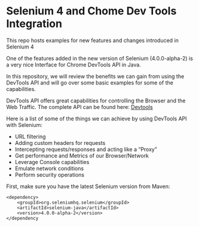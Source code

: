 # Selenium 4 and Chome Dev Tools Integration
This repo hosts examples for new features and changes introduced in Selenium 4

One of the features added in the new version of Selenium (4.0.0-alpha-2) is a very nice Interface for Chrome DevTools API in Java.

In this repository, we will review the benefits we can gain from using the DevTools API and will go over some basic examples for some of the capabilities.

DevTools API offers great capabilities for controlling the Browser and the Web Traffic. The complete API can be found here: [Devtools](https://chromedevtools.github.io/devtools-protocol/)  

Here is a list of some of the things we can achieve by using DevTools API with Selenium:
- URL filtering
- Adding custom headers for requests
- Intercepting requests/responses and acting like a “Proxy”
- Get performance and Metrics of our Browser/Network
- Leverage Console capabilities
- Emulate network conditions
- Perform security operations

First, make sure you have the latest Selenium version from Maven:
```
<dependency>
    <groupId>org.seleniumhq.selenium</groupId>
    <artifactId>selenium-java</artifactId>
    <version>4.0.0-alpha-2</version>
</dependency
```
